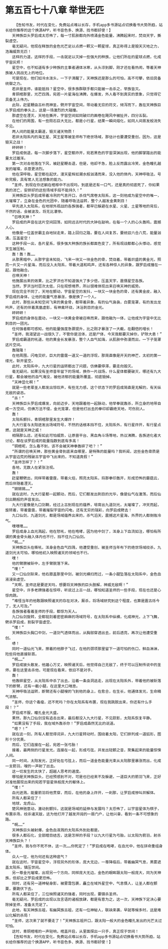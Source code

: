 # 第五百七十八章 举世无匹
        【告知书友，时代在变化，免费站点难以长存，手机app多书源站点切换看书大势所趋，站长给你推荐的这个换源APP，听书音色多、换源、找书都好使！】
       天神族巨头罗启成太恐怖了，每一寸肌肤都向外喷涌金色能量，沸腾起来时，焚烧天宇，撕裂虚空。
       毫无疑问，他现在释放的金色光芒足以点燃一颗又一颗星球，真正称得上是毁天灭地之力，浩瀚威势无匹！
       这样的力道，这样的手段，一击就足以灭掉一些强大的种族，让他们所在的星球点燃，化成宇宙灰烬！
       星空中，也不知道有多少种族的主事者通体冰寒，从头凉到脚，刚才还在看热闹，等着天神族被人挑战无上的地位。
       可是现在，他们如冷水泼头，一下子清醒了，天神族还是那么的可怕，高不可攀，依旧具备统御之力。
       若非是圣师，谁能抵挡？星空中，很多族群联手都只能被一击杀之，举族皆灭。
       青铜棺那里，光芒四溅，宛若一片星海在沸腾，在爆发，外人看不到真实的景象，只觉得它具备无上伟力。
       此际，赶星鞭由古朴而神圣，劈开宇宙空间，带动着无穷的符文，倾泻而下，轰在天神族巨头罗启成的拳头上，这是一场激烈的大碰撞。
       那虚空在湮灭，天地在撕开，宇宙空间如同破烂的画卷在飓风中被扯开，四分五裂。
       在他们的周围，有一些陨石巨大无比，都是小行星，结果一瞬间熔化，如同人间蒸发般消失不见。
       两人间的能量太霸道，毁灭诸天物质！
       若非太阳系内的海王星、冥王星等被圣师布下绝世场域，那估计也要遭受重创，因为，这是毁天之战！
       砰砰砰！
       罗启成倒退，每一次脚步落下，星空都炸开，宛若黑色的宇宙深渊出现，他的脚掌踏出的能量太过雄浑。
       第一次对击他落在下风，被赶星鞭击退，但是，他却不急，脸上反而露出冷笑，金色瞳孔越发的璀璨，杀意更浓烈。
       他在深呼吸，星空都在起伏，漫天星辉如潮水般汹涌而来，没入他的体内，天神呼吸法，号称究极，具有常人无法想象的能力。
       “圣师，到现在你还躺在棺椁中不出现吗，到底是还有一口气，还是真的彻底死了，你如果真的消亡，安排好的这些场域手段不能持久！”
       天神族巨头罗启成带着冷冽的气息开口，杀伐气席卷太阳系，这一刻他成为星空中的唯一，太璀璨了，立身在金色的光团中，随着呼吸法运转，整个人越发金黄刺目！
       早先进入太阳系，在地球外观战的各族强者，都早已躲避在水星、火星、土星等地的背后，不然的话，会被波及，将无比凄惨。
       “召唤天神！”
       罗启成的声音在这片空间回荡，如同远古时代的大钟在敲响，在每一个人的心头轰鸣，震撼人心。
       他像是一位盖世霸主自地狱走来，踏上回归之路，要在人间复苏，要统驭六合八荒，能量汹涌，压盖星空！
       这种手段一出，各片星系，很多强大种族的族长都面色变了，所有观战都都心头悸动，感觉天生被压制。
       轰！轰！轰……
       从那黑暗中，从那宇宙未知处，飞来一块又一块金色的骨，焚烧着，带着炽盛的黄金光，照亮一片又一片星海，而后没入太阳系，带着大道和鸣声，还有各种惊人的异象，跟罗启成撞在一起，跟他融合。
       召唤天神！
       他施展出来的效果，比之罗洪也不知道强大了多少倍，压盖天宇，震慑星空各族。
       当然，罗洪当时层次太低，只在观想境界，所以很难体现出来召唤天神的威势。
       现在完全不同了，天地在颤动，宇宙星空的发抖，一块又一块金色的骨，还有黄金皮，融入罗启成的身体，让他的能量气息暴涨，像是换了一个人。
       此时，那些从未知空间飞来的黄金骨，都带着异象，有的仙气袅袅，白雾笼罩，有的发出龙吟声，还有的伴着真凰虚影，有神禽环绕，沐浴刺目的金光。
       砰砰砰！
       罗启成的身体在震动，一块又一块黄金骨被召唤而来，跟他融为一体，让他成为宇宙中无比刺目的一团光。
       任何强者都可感知，他的能量强度急骤提升，比之刚才暴涨了一大截，在翻倍的增长！
       “圣师，我渴望这一战很久了，不管你是活体，还是尸体，今天我都要灭掉你，铲除大患！”
       罗启成霸道的吼道，他的黄金长发暴涨，整个人血气如海，从肌肤中弥漫而出，一下子笼罩这片空间。
       轰隆隆！
       在他周围，闪电交织，巨大的雷霆一道又一道的浮现，那简直像是开天的神芒，太初的第一缕光，斩开星空。
       此时，太阳系中，九大行星的运转都出了问题，仿佛要停滞，要走向毁灭。
       毫无疑问，如果没有圣师昔年留下的场域，换作一片战场，什么星体都要破灭，哪还有九大行星，都会被他的血气淹没，被他浓郁的能量所覆盖，彻底毁掉。
       “天神显化啊！”
       就是一些老辈圣人都发出惊叹声，有些无力感，这个状态下的罗启成简直是无解的，有天纵无敌的姿态。
       “杀！”
       天神族巨头罗启成爆发，向前迈步，天地跟着他一起脉动，他举拳就轰杀，所立身的地带自成一方空间，仿佛万法不侵，金光笼罩，但是他打出去的拳印却霸绝天地，可伤别人。
       轰！
       太阳系颤抖，青铜棺那里发生大爆炸！
       九大行星与太阳迸发出场域符号，不然的话根本挡不住，太阳系外，有行星炸开，有行星点燃，这就是天神之威！
       相隔那么远，还有如此可怕威势，让原兽平台、黑血角斗场等地，热议沸腾，各族进化者大讨论，都在谈罗启成的能量指数到底有多高！
       “铜棺呢，怎么看不到，该不会被天神拳轰碎了吧？！”
       “所谓的召唤天神，那些黄金骨到底来自哪里，是特殊的能量吗？我听闻，这些金色骨质是从宇宙边荒的残破古宇宙中飞出来的，不知道真假！”
       “圣师怎样了？！”
       各地，无数人在紧张注视。
       轰！
       赶星鞭劈出，同样带着雷霆，带着火焰，照亮太阳系，将那拳印轰开，形成恐怖的蘑菇云，而后伴随着湮灭。
       “锵锵锵……”
       就在这时，九大行星都一起颤动，而后，它们都发出刺目的光华，像是仙气在激荡，而后仙剑出鞘般的声音发出。
       九大行星像是九口剑鞘，经过上古到现在的蕴养，培育出九道剑光，太璀璨了，冲天而起，旋转着，带着雷霆，带着摧裂宇宙的闪电，还有无穷的瑞彩，向罗启成劈去！
       九口仙剑，九道剑光，都是场域蕴养出来的，杀气滔天，震撼这片星海，外界的人都倒吸冷气。
       噗噗噗……
       罗启成身上血光溅起，他在怒吼，他在咆哮，因为他中剑了，浑身上下血流如注，哪怕有所谓的黄金骨头融入体内也不行，挡不住九口仙剑。
       “啊……”
       天神族巨头在嘶吼，浑身金色血气四溅，他遭受重创，被圣师当年布下的绝世场域绞杀，九道剑光太可怕，哪怕他初入映照诸天的领域也不行。
       噗！
       他的臂膀被斩中，左手臂脱落下来。
       “噗！”
       又一口仙剑斩来，他右膝盖那里中剑，被剑光横扫而过，一条小腿坠落在太阳系中，金色血液浸染虚空。
       “天啊，圣师这是要逆天吗，想要将天神族的巨头肢解，神威无敌啊！”
       星空中，许多老牌强者在惊呼，听说过上古一战，哪怕知道圣师的一些手段，现在也还是心惊肉跳。
       “难怪当年的他敢跟映照诸天的存在对决，厮杀，将场域研究到这个程度，也算是震古烁今了，无人可及。”
       各族强者看着圣师的手段，都惊为天人。
       九口仙剑旋转，全都铭刻着密密麻麻的场域符号，在太阳系中纵横，化成神光，上下飞舞，劈杀罗启成，割裂宇宙虚空。
       “噗！”
       天神族巨头胸口中剑，一道剑气透体而出，从胸部穿透出去，前后透亮，再次让他遭受重创。
       哧！
       同时一道仙光飞来，擦着的他脖子飞过，在他的颈项那里留下一道可怕的伤口，鲜血淋淋，险些将他直接斩首。
       “啊……”
       罗启成披头散发，他雄心万丈，映照诸天后，他觉得自己无敌了，终于可以压制传说中的圣师，要在这里击杀他，可是现在看来，依旧不是对手。
       轰！
       他轰碎星空，从太阳系中杀了出去，沿着一条虫洞逃走，出现在太阳系外，带着他的被斩落下的断臂，还有一截小腿，在这里大口喘息。
       天神呼吸法运转，断臂还有小腿嗖的飞到他的身上，在愈合，在生长，他通体发光，生命精气浓郁。
       “圣师，你这个毒瘤，还不死吗？你在太阳系有布置，现在我跳脱出来，你还有什么手段！？”
       罗启成不服，瞳孔金光大盛。
       果然，那九口仙剑没有追击出来，最后都没入九大行星，不见踪影，太阳系恢复平静。
       “如果没有了手段，我在域外轰杀你！”罗启成森然无比的说道。
       “嗯？！”
       就在这一刻，所有人都觉得诧异，九大行星转动时，围绕着太阳，它们排列成一道弧形，图形十分优美。
       而后，它们连接在一起，宛若一张弓胎！
       接着，最两侧的行星发光，连接在一起，形成弓弦，并发出轻颤之音，聚集起来的能量惊悚人间。
       同一时间，太阳发光，正好处在弓弦上，而后一道金色能量光束从太阳那里暴涨而出，化成一支箭羽，嗖的一声射了出去。
       这一切发生的太快了，超越人思考的速度。
       哪怕是天神族巨头，已经预感到不对，可是也已经来不及躲避，一道巨大的箭羽飞来，正好对准他展现出来的宛若宇宙星体般庞大的躯体上。
       “噗！”
       血光迸溅，能量箭羽将他贯穿，而后，在他的身上炸开，一刹那，让罗启成惨叫并解体。
       所有人都呆住了！
       地球，龙虎山。
       楚风神驰意动，激动到颤抖，这就是场域的延伸与发展吗？太恐怖了，以宇宙星体为棋子，布置杀场，绞杀诸天敌，这为他打开了越发开阔的一扇门户，让他兴奋，看到一条不可想象的路。
       “啊……”
       天神族巨头被射爆，金色血液溅的太阳系外到处都是。
       很多人都石化，全部瞠目结舌，这是怎样的手段？以九大行星为弓胎，以太阳为箭羽，射杀天神族巨头？！
       “圣师，我与你不死不休，这一次……你死定了！”罗启成在咆哮，在血光中，他在拼命重组身体。
       众人一怔，他为何还有这种底气？
       就在这时，宇宙星空中，浮现另外的形体，庞大无边，一尊降临后，带着幽冥气息，黑雾遮盖太阳系，镇压世间。
       另一尊金光璀璨，出现另一个方向，同样庞大无边，金色的眼眸跟太阳一般庞大，同为天神族，但却比之罗启成更恐怖。
       同时，还有另一道神秘身影，被雾霭包裹，矗立在域外星空中，气息慑人，让圣人都在颤栗，要跪伏下去。
       所有人都呆住了，三位映照诸天的强者，同时出现，要镇杀圣师。
       毫无疑问，罗启成的出现以及言语的诸般放肆，都是有意为之，这一次，天神族下定决心要除掉圣师，准备太充足了。
       此地，有天神族古祖，有幽冥族古祖，还有一位神秘人，联袂来袭，早就等候多时，这是难以化解的杀局！
       “圣师，这次来了就不要走了！”天神族古祖开口，跟太阳一般大的金色瞳孔发出的光芒太过可怕。
       这时，青铜棺喀的一声轻响，棺盖开启，从里面探出一只手，真正现于世间！
       【告知书友，时代在变化，免费站点难以长存，手机app多书源站点切换看书大势所趋，站长给你推荐的这个换源APP，听书音色多、换源、找书都好使！】